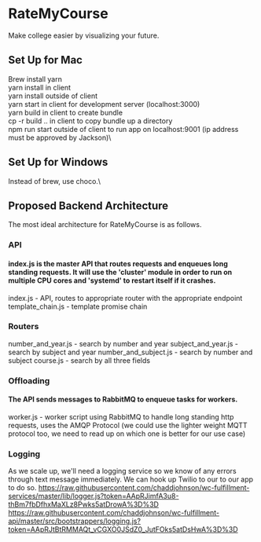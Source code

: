 # RateMyCourse
Make college easier by visualizing your future.

## Set Up for Mac
Brew install yarn\
yarn install in client\
yarn install outside of client\
yarn start in client for development server (localhost:3000)\
yarn build in client to create bundle\
cp -r build .. in client to copy bundle up a directory\
npm run start outside of client to run app on localhost:9001 (ip address must be approved by Jackson)\

## Set Up for Windows
Instead of brew, use choco.\

## Proposed Backend Architecture

The most ideal architecture for RateMyCourse is as follows. 

### API
#### index.js is the master API that routes requests and enqueues long standing requests. It will use the 'cluster' module in order to run on multiple CPU cores and 'systemd' to restart itself if it crashes.
index.js - API, routes to appropriate router with the appropriate endpoint 
template_chain.js - template promise chain


### Routers
number_and_year.js - search by number and year
subject_and_year.js - search by subject and year
number_and_subject.js - search by number and subject
course.js - search by all three fields

### Offloading
#### The API sends messages to RabbitMQ to enqueue tasks for workers.
worker.js - worker script using RabbitMQ to handle long standing http requests, uses the AMQP Protocol (we could use the lighter weight MQTT protocol too, we need to read up on which one is better for our use case)

### Logging
As we scale up, we'll need a logging service so we know of any errors through text message immediately. We can hook up Twilio to our to our app to do so. 
https://raw.githubusercontent.com/chaddjohnson/wc-fulfillment-services/master/lib/logger.js?token=AApRJimfA3u8-thBm7fbDfhxMaXLz8Pwks5atDrowA%3D%3D
https://raw.githubusercontent.com/chaddjohnson/wc-fulfillment-api/master/src/bootstrappers/logging.js?token=AApRJtBtRMMAQt_vCGXO0JSdZ0_JutFOks5atDsHwA%3D%3D

